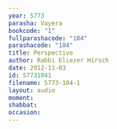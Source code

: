 ```yaml
---
year: 5773
parasha: Vayera
bookcode: "1"
fullparashacode: "104"
parashacode: "104"
title: Perspective
author: Rabbi Eliezer Hirsch
date: 2012-11-03
id: 57731041
filename: 5773-104-1
layout: audio
moment: 
shabbat: 
occasion: 
---
```

